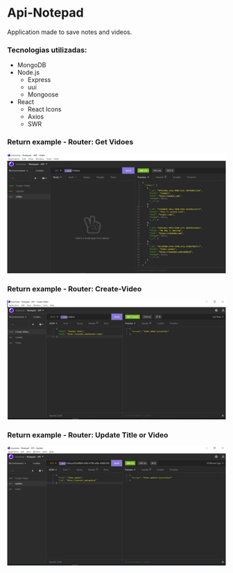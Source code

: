 # Api-Notepad

Application made to save notes and videos.

### Tecnologias utilizadas:

- MongoDB
 - Node.js
    - Express
    - uui
    - Mongoose
- React
    - React Icons
    - Axios
    - SWR
    
### Return example - Router: Get Vidoes
  
  ![Return example](https://github.com/juninhokaponne/api-notepad/blob/main/src/assets/return.png)

### Return example - Router: Create-Video

  ![Return example create video](https://github.com/juninhokaponne/api-notepad/blob/main/src/assets/create-video.png)

### Return example - Router: Update Title or Video

  ![Return example update video](https://github.com/juninhokaponne/api-notepad/blob/main/src/assets/update.png)
